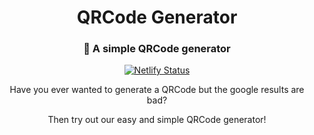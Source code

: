 <div align="center">
    <h1>QRCode Generator</h1>
    <h3>🔳 A simple QRCode generator</h3>
    <a href="https://app.netlify.com/sites/qr-4404/deploys">
        <img src="https://api.netlify.com/api/v1/badges/f4d31821-5d92-4990-ab71-7d0b9d742bfe/deploy-status" alt="Netlify Status"/>
    </a>
    <p>Have you ever wanted to generate a QRCode but the google results are bad?</p>
    <p>Then try out our easy and simple QRCode generator!</p>
</div>
